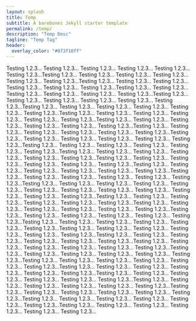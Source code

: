 ```yaml
---
layout: splash
title: Temp
subtitle: A barebones Jekyll starter template
permalink: /temp/
description: "Temp Desc"
tagline: "Temp Tag"
header:
  overlay_color: "#073f18ff"
---
```


Testing 1.2.3...
Testing 1.2.3...
Testing 1.2.3...
Testing 1.2.3...
Testing 1.2.3...
Testing 1.2.3...Testing 1.2.3...
Testing 1.2.3...
Testing 1.2.3...
Testing 1.2.3...
Testing 1.2.3...
Testing 1.2.3...Testing 1.2.3...
Testing 1.2.3...
Testing 1.2.3...
Testing 1.2.3...
Testing 1.2.3...
Testing 1.2.3...Testing 1.2.3...
Testing 1.2.3...
Testing 1.2.3...
Testing 1.2.3...
Testing 1.2.3...
Testing 1.2.3...Testing 1.2.3...
Testing 1.2.3...
Testing 1.2.3...
Testing 1.2.3...
Testing 1.2.3...
Testing 1.2.3...Testing 1.2.3...
Testing 1.2.3...
Testing 1.2.3...
Testing 1.2.3...
Testing 1.2.3...
Testing 1.2.3...Testing 1.2.3...
Testing 1.2.3...
Testing 1.2.3...
Testing 1.2.3...
Testing 1.2.3...
Testing 1.2.3...Testing 1.2.3...
Testing 1.2.3...
Testing 1.2.3...
Testing 1.2.3...
Testing 1.2.3...
Testing 1.2.3...Testing 1.2.3...
Testing 1.2.3...
Testing 1.2.3...
Testing 1.2.3...
Testing 1.2.3...
Testing 1.2.3...Testing 1.2.3...
Testing 1.2.3...
Testing 1.2.3...
Testing 1.2.3...
Testing 1.2.3...
Testing 1.2.3...Testing 1.2.3...
Testing 1.2.3...
Testing 1.2.3...
Testing 1.2.3...
Testing 1.2.3...
Testing 1.2.3...Testing 1.2.3...
Testing 1.2.3...
Testing 1.2.3...
Testing 1.2.3...
Testing 1.2.3...
Testing 1.2.3...Testing 1.2.3...
Testing 1.2.3...
Testing 1.2.3...
Testing 1.2.3...
Testing 1.2.3...
Testing 1.2.3...Testing 1.2.3...
Testing 1.2.3...
Testing 1.2.3...
Testing 1.2.3...
Testing 1.2.3...
Testing 1.2.3...Testing 1.2.3...
Testing 1.2.3...
Testing 1.2.3...
Testing 1.2.3...
Testing 1.2.3...
Testing 1.2.3...Testing 1.2.3...
Testing 1.2.3...
Testing 1.2.3...
Testing 1.2.3...
Testing 1.2.3...
Testing 1.2.3...
Testing 1.2.3...
Testing 1.2.3...
Testing 1.2.3...
Testing 1.2.3...
Testing 1.2.3...
Testing 1.2.3...Testing 1.2.3...
Testing 1.2.3...
Testing 1.2.3...
Testing 1.2.3...
Testing 1.2.3...
Testing 1.2.3...Testing 1.2.3...
Testing 1.2.3...
Testing 1.2.3...
Testing 1.2.3...
Testing 1.2.3...
Testing 1.2.3...Testing 1.2.3...
Testing 1.2.3...
Testing 1.2.3...
Testing 1.2.3...
Testing 1.2.3...
Testing 1.2.3...Testing 1.2.3...
Testing 1.2.3...
Testing 1.2.3...
Testing 1.2.3...
Testing 1.2.3...
Testing 1.2.3...Testing 1.2.3...
Testing 1.2.3...
Testing 1.2.3...
Testing 1.2.3...
Testing 1.2.3...
Testing 1.2.3...Testing 1.2.3...
Testing 1.2.3...
Testing 1.2.3...
Testing 1.2.3...
Testing 1.2.3...
Testing 1.2.3...Testing 1.2.3...
Testing 1.2.3...
Testing 1.2.3...
Testing 1.2.3...
Testing 1.2.3...
Testing 1.2.3...Testing 1.2.3...
Testing 1.2.3...
Testing 1.2.3...
Testing 1.2.3...
Testing 1.2.3...
Testing 1.2.3...Testing 1.2.3...
Testing 1.2.3...
Testing 1.2.3...
Testing 1.2.3...
Testing 1.2.3...
Testing 1.2.3...Testing 1.2.3...
Testing 1.2.3...
Testing 1.2.3...
Testing 1.2.3...
Testing 1.2.3...
Testing 1.2.3...Testing 1.2.3...
Testing 1.2.3...
Testing 1.2.3...
Testing 1.2.3...
Testing 1.2.3...
Testing 1.2.3...Testing 1.2.3...
Testing 1.2.3...
Testing 1.2.3...
Testing 1.2.3...
Testing 1.2.3...
Testing 1.2.3...Testing 1.2.3...
Testing 1.2.3...
Testing 1.2.3...
Testing 1.2.3...
Testing 1.2.3...
Testing 1.2.3...Testing 1.2.3...
Testing 1.2.3...
Testing 1.2.3...
Testing 1.2.3...
Testing 1.2.3...
Testing 1.2.3...Testing 1.2.3...
Testing 1.2.3...
Testing 1.2.3...
Testing 1.2.3...
Testing 1.2.3...
Testing 1.2.3...